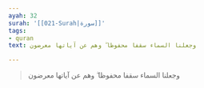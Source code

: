 ```yaml
---
ayah: 32
surah: '[[021-Surah|سورة]]'
tags:
- quran
text: وجعلنا السماء سقفا محفوظا ۖ وهم عن آياتها معرضون

---
```

> وجعلنا السماء سقفا محفوظا ۖ وهم عن آياتها معرضون
